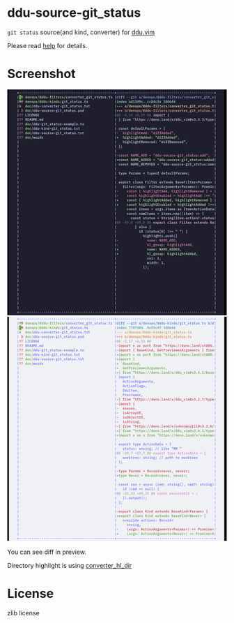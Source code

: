 # ddu-source-git_status

`git status` source(and kind, converter) for [ddu.vim](https://github.com/Shougo/ddu.vim)

Please read [help](./doc/) for details.

# Screenshot

![mocha](https://github.com/kuuote/files/blob/22e5e11abc61df68e2d9d2500b4b066aabcfd909/ddu-source-git_status/mocha.png?raw=True)
![latte](https://github.com/kuuote/files/blob/22e5e11abc61df68e2d9d2500b4b066aabcfd909/ddu-source-git_status/latte.png?raw=True)

You can see diff in preview.

Directory highlight is using [converter_hl_dir](https://github.com/kyoh86/ddu-filter-converter_hl_dir)

# License

zlib license
